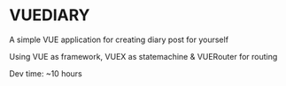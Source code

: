 # VUEDIARY
A simple VUE application for creating diary post for yourself

Using VUE as framework, VUEX as statemachine & VUERouter for routing

Dev time: ~10 hours
